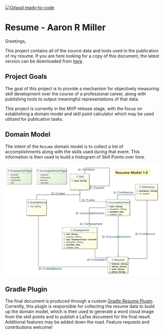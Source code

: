 [![Gitpod ready-to-code](https://img.shields.io/badge/Gitpod-ready--to--code-blue?logo=gitpod)](https://gitpod.io/#https://github.com/drkstr101/resume)

# Resume - Aaron R Miller

Greetings,

This project contains all of the source data and tools used in the publication of my resume. If you are here looking for a copy of this document, the latest version can be downloaded from [here](public/drkstr101.resume-1.0.1.pdf).

## Project Goals

The goal of this project is to provide a mechanism for objectively measuring skill development over the course of a professional career, along with publishing tools to output meaningful representations of that data.

This project is currently in the MVP release stage, with the focus on establishing a domain model and skill point calculator which may be used utilized for publication tasks.

## Domain Model

The intent of the `Resume` domain model is to collect a list of accomplishments along with the skills used during that event. This information is then used to build a histogram of Skill Points over time.

![Resume Model Diagram](public/res/drkstr101.resume.model-1.0.0.jpg)

## Gradle Plugin

The final document is produced through a custom [Gradle Resume Plugin](https://github.com/drkstr101/gradle-resume). Currently, this plugin is responsible for collecting the resume data to build up the domain model, which is then used to generate a word cloud image from the skill points and to publish a LaTex document for the final result. Additional features may be added down the road. Feature requests and contributions welcome!
